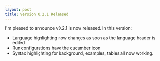 ```yaml
---
layout: post
title: Version 0.2.1 Released
---
```

I'm pleased to announce v0.2.1 is now released. In this version:

* Language highlighting now changes as soon as the language header is edited
* Run configurations have the cucumber icon
* Syntax highlighting for background, examples, tables all now working.
